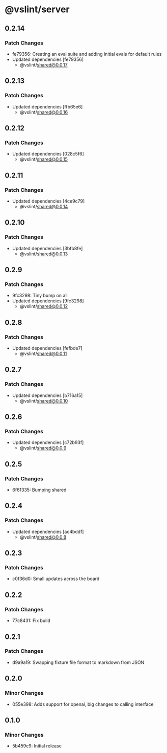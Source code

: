 # @vslint/server

## 0.2.14

### Patch Changes

- fe79356: Creating an eval suite and adding initial evals for default rules
- Updated dependencies [fe79356]
  - @vslint/shared@0.0.17

## 0.2.13

### Patch Changes

- Updated dependencies [ffb65e6]
  - @vslint/shared@0.0.16

## 0.2.12

### Patch Changes

- Updated dependencies [028c5f6]
  - @vslint/shared@0.0.15

## 0.2.11

### Patch Changes

- Updated dependencies [4ce9c79]
  - @vslint/shared@0.0.14

## 0.2.10

### Patch Changes

- Updated dependencies [3bfb8fe]
  - @vslint/shared@0.0.13

## 0.2.9

### Patch Changes

- 9fc3298: Tiny bump on all
- Updated dependencies [9fc3298]
  - @vslint/shared@0.0.12

## 0.2.8

### Patch Changes

- Updated dependencies [fefbde7]
  - @vslint/shared@0.0.11

## 0.2.7

### Patch Changes

- Updated dependencies [b716a15]
  - @vslint/shared@0.0.10

## 0.2.6

### Patch Changes

- Updated dependencies [c72b93f]
  - @vslint/shared@0.0.9

## 0.2.5

### Patch Changes

- 6f61335: Bumping shared

## 0.2.4

### Patch Changes

- Updated dependencies [ac4bddf]
  - @vslint/shared@0.0.8

## 0.2.3

### Patch Changes

- c0f36d0: Small updates across the board

## 0.2.2

### Patch Changes

- 77c8431: Fix build

## 0.2.1

### Patch Changes

- d9a9a19: Swapping fixture file format to markdown from JSON

## 0.2.0

### Minor Changes

- 055e398: Adds support for openai, big changes to calling interface

## 0.1.0

### Minor Changes

- 5b459c9: Initial release
